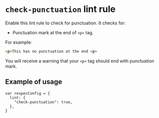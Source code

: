 # `check-punctuation` lint rule

Enable this lint rule to check for punctuation. It checks for:
- Punctuation mark at the end of `<p>` tag.

For example:
```HTML
<p>This has no punctuation at the end <p>
```
You will receive a warning that your `<p>` tag should end with punctuation mark.

## Example of usage

```JS
var respecConfig = {
  lint: {
    "check-punctuation": true,
  },
}
```
